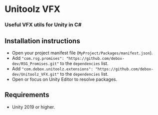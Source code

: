 # Unitoolz VFX
### Useful VFX utils for Unity in C# 

## Installation instructions
- Open your project manifest file (`MyProject/Packages/manifest.json`).
- Add `"com.rsg.promises": "https://github.com/debox-dev/RSG_Promises.git"` to the `dependencies` list.
- Add `"com.debox.unitoolz.extensions": "https://github.com/debox-dev/Unitoolz_VFX.git"` to the `dependencies` list.
- Open or focus on Unity Editor to resolve packages.


## Requirements
- Unity 2019 or higher.

